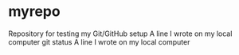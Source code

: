 # myrepo
Repository for testing my Git/GitHub setup
A   l i n e   I   w r o t e   o n   m y   l o c a l   c o m p u t e r  
 g i t  
 s t a t u s  
 A   l i n e   I   w r o t e   o n   m y   l o c a l   c o m p u t e r  
 